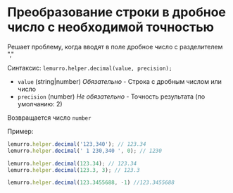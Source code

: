 # Преобразование строки в дробное число с необходимой точностью

Решает проблему, когда вводят в поле дробное число с разделителем ","

Синтаксис: `lemurro.helper.decimal(value, precision);`
- `value` (string|number) *Обязательно* - Строка с дробным числом или число
- `precision` (number) *Не обязательно* - Точность результата (по умолчанию: 2)

Возвращается число `number`

Пример:
```js
lemurro.helper.decimal('123,340'); // 123.34
lemurro.helper.decimal(' 1 230,340 ', 0); // 1230

lemurro.helper.decimal(123.34); // 123.34
lemurro.helper.decimal(123.3, 3); // 123.3

lemurro.helper.decimal(123.3455688, -1) //123.3455688
```